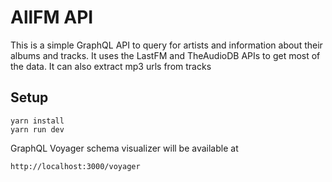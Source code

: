 # AllFM API

This is a simple GraphQL API to query for artists and information about their albums and tracks.
It uses the LastFM and TheAudioDB APIs to get most of the data. It can also extract mp3 urls from tracks

## Setup

    yarn install
    yarn run dev

GraphQL Voyager schema visualizer will be available at

    http://localhost:3000/voyager
